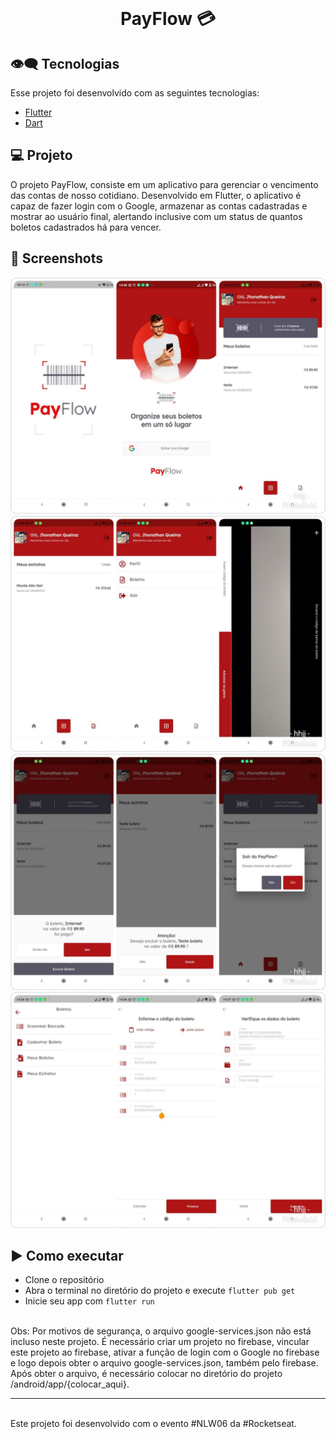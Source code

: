 <br>
<center>
<p align="center">
  <h1> PayFlow 💳 </h1>
</p></center>

## 👁‍🗨 Tecnologias

Esse projeto foi desenvolvido com as seguintes tecnologias:

- [Flutter](https://flutter.dev/)
- [Dart](https://dart.dev/)

## 💻 Projeto

O projeto PayFlow, consiste em um aplicativo para gerenciar o vencimento das contas de nosso cotidiano. Desenvolvido em Flutter, o aplicativo é capaz de fazer login com o Google, armazenar as contas cadastradas e mostrar ao usuário final, alertando inclusive com um status de quantos boletos cadastrados há para vencer.

## 📱 Screenshots
<div>
  <img src="https://github.com/jhonathanqz/PayFlow/blob/master/screenshots/home1.jpg" width="600px" style="max-width:100%;" alt="imagem do projeto">
  <img src="https://github.com/jhonathanqz/PayFlow/blob/master/screenshots/home2.jpg" width="600px" style="max-width:100%;" alt="imagem do projeto">
  <img src="https://github.com/jhonathanqz/PayFlow/blob/master/screenshots/home3.jpg" width="600px" style="max-width:100%;" alt="imagem do projeto">
  <img src="https://github.com/jhonathanqz/PayFlow/blob/master/screenshots/home4.jpg" width="600px" style="max-width:100%;" alt="imagem do projeto">
</div>

## ▶️ Como executar

- Clone o repositório
- Abra o terminal no diretório do projeto e execute `flutter pub get`
- Inicie seu app com `flutter run`
<br>
Obs: Por motivos de segurança, o arquivo google-services.json não está incluso neste projeto. É necessário criar um projeto no firebase, vincular este projeto ao firebase, ativar a função de login com o Google no firebase e logo depois obter o arquivo google-services.json, também pelo firebase. Após obter o arquivo, é necessário colocar no diretório do projeto /android/app/{colocar_aqui}.

---
<br>
Este projeto foi desenvolvido com o evento #NLW06 da #Rocketseat.
